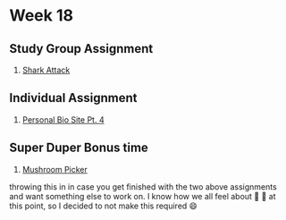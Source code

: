 # Week 18

## Study Group Assignment

1. [Shark Attack](https://github.com/nss-nightclass-projects/exercise-vault/blob/master/REACT_shark_attack.md)

## Individual Assignment

1. [Personal Bio Site Pt. 4](https://github.com/nss-nightclass-projects/personal-bio-site-instructions/blob/master/personal-bio-site-04.md)

## Super Duper Bonus time

1. [Mushroom Picker](https://github.com/nss-nightclass-projects/exercise-vault/blob/master/REACT_mushroom_picker.md)

throwing this in in case you get finished with the two above assignments and want something else to work on. I know how we all feel about :mushroom: :mushroom: at this point, so I decided to not make this required :smile:

